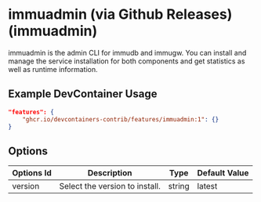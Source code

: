 
# immuadmin (via Github Releases) (immuadmin)

immuadmin is the admin CLI for immudb and immugw. You can install and manage the service installation for both components and get statistics as well as runtime information.

## Example DevContainer Usage

```json
"features": {
    "ghcr.io/devcontainers-contrib/features/immuadmin:1": {}
}
```

## Options

| Options Id | Description | Type | Default Value |
|-----|-----|-----|-----|
| version | Select the version to install. | string | latest |


